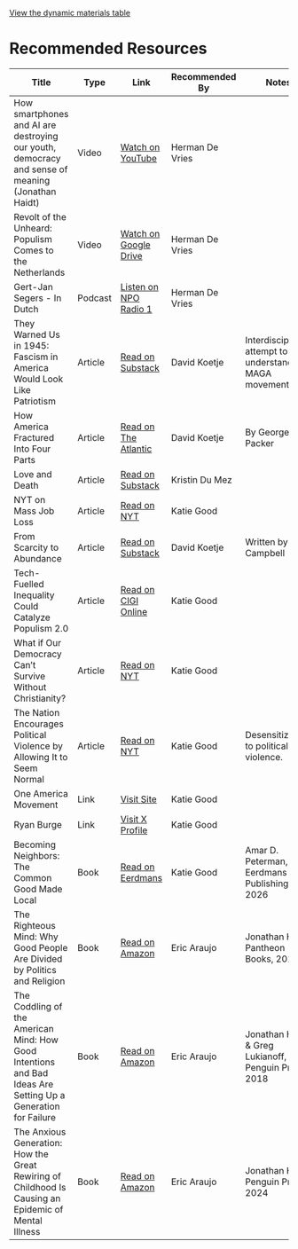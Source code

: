 [View the dynamic materials table](materials-html.html)

# Recommended Resources

| Title | Type | Link | Recommended By | Notes |
|-------|------|------|---------------|-------|
| How smartphones and AI are destroying our youth, democracy and sense of meaning (Jonathan Haidt) | Video | [Watch on YouTube](https://www.youtube.com/watch?v=kEUvM4B-oiA) | Herman De Vries |  |
| Revolt of the Unheard: Populism Comes to the Netherlands | Video | [Watch on Google Drive](https://drive.google.com/file/d/1R44CRXlwOMqp_RKPvjSziKmuKKt9AYYk/view) | Herman De Vries |  |
| Gert-Jan Segers - In Dutch | Podcast | [Listen on NPO Radio 1](https://www.nporadio1.nl/podcasts/de-ongelooflijke-podcast/94150/152-de-politiek-kerk-en-ideologische-strijd-met-klaas-dijkhoff-en-gert-jan-segers) | Herman De Vries |  |
| They Warned Us in 1945: Fascism in America Would Look Like Patriotism | Article | [Read on Substack](https://therationalleague.substack.com/p/they-warned-us-in-1945-fascism-in?r=1lpruu&utm_medium=ios&triedRedirect=true) | David Koetje | Interdisciplinary attempt to understand the MAGA movement. |
| How America Fractured Into Four Parts | Article | [Read on The Atlantic](https://www.theatlantic.com/magazine/archive/2021/07/george-packer-four-americas/619012/?gift=e0X04z2AxD6btJosNRQeP5JjOEQ_fbqJn1CcbQkz0m0&utm_source=copy-link&utm_medium=social&utm_campaign=share) | David Koetje | By George Packer |
| Love and Death | Article | [Read on Substack](https://open.substack.com/pub/kristindumez/p/love-and-death?r=1lpruu&utm_campaign=post&utm_medium=email) | Kristin Du Mez |  |
| NYT on Mass Job Loss | Article | [Read on NYT](https://www.nytimes.com/2025/05/30/technology/ai-jobs-college-graduates.html) | Katie Good |  |
| From Scarcity to Abundance | Article | [Read on Substack](https://illuminatebykcampbell.substack.com/p/from-scarcity-to-abundance?r=1lpruu&utm_medium=ios&triedRedirect=true) | David Koetje | Written by K. Campbell |
| Tech-Fuelled Inequality Could Catalyze Populism 2.0 | Article | [Read on CIGI Online](https://www.cigionline.org/articles/tech-fuelled-inequality-could-catalyze-populism-20/) | Katie Good |  |
| What if Our Democracy Can’t Survive Without Christianity? | Article | [Read on NYT](https://www.nytimes.com/2024/12/18/opinion/christianity-democracy-religion.html?smid=nytcore-ios-share&referringSource=articleShare&sgrp=p&pvid=751C36AD-2F90-4131-B92A-7D773A687C5E) | Katie Good |  |
| The Nation Encourages Political Violence by Allowing It to Seem Normal | Article | [Read on NYT](https://www.nytimes.com/2025/06/20/opinion/political-violence-hortman-minnesota.html) | Katie Good | Desensitization to political violence. |
| One America Movement | Link | [Visit Site](https://www.oneamericamovement.org/) | Katie Good |  |
| Ryan Burge | Link | [Visit X Profile](https://x.com/ryanburge) | Katie Good |  |
| Becoming Neighbors: The Common Good Made Local | Book | [Read on Eerdmans](https://www.eerdmans.com/9780802884121/becoming-neighbors/) | Katie Good | Amar D. Peterman, Eerdmans Publishing, 2026 |
| The Righteous Mind: Why Good People Are Divided by Politics and Religion | Book | [Read on Amazon](https://www.amazon.com/Righteous-Mind-Divided-Politics-Religion/dp/0307455777) | Eric Araujo | Jonathan Haidt, Pantheon Books, 2012 |
| The Coddling of the American Mind: How Good Intentions and Bad Ideas Are Setting Up a Generation for Failure | Book | [Read on Amazon](https://a.co/d/aV7NLOh) | Eric Araujo | Jonathan Haidt & Greg Lukianoff, Penguin Press, 2018 |
| The Anxious Generation: How the Great Rewiring of Childhood Is Causing an Epidemic of Mental Illness | Book | [Read on Amazon](https://www.amazon.com/Anxious-Generation-Rewiring-Childhood-Epidemic/dp/0593655036) | Eric Araujo | Jonathan Haidt, Penguin Press, 2024 |
